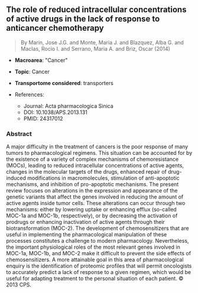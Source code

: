 ## The role of reduced intracellular concentrations of active drugs in the lack of response to anticancer chemotherapy

> By Marin, Jose J.G. and Monte, Maria J. and Blazquez, Alba G. and MacIas, Rocio I. and Serrano, Maria A. and Briz, Oscar (2014)

- **Macroarea**: "Cancer"
- **Topic**: Cancer
- **Transportome considered**: transporters

- References:
  - Journal: Acta pharmacologica Sinica
  - DOI: 10.1038/APS.2013.131
  - PMID: 24317012

### Abstract

A major difficulty in the treatment of cancers is the poor response of many tumors to pharmacological regimens. This situation can be accounted for by the existence of a variety of complex mechanisms of chemoresistance (MOCs), leading to reduced intracellular concentrations of active agents, changes in the molecular targets of the drugs, enhanced repair of drug-induced modifications in macromolecules, stimulation of anti-apoptotic mechanisms, and inhibition of pro-apoptotic mechanisms. The present review focuses on alterations in the expression and appearance of the genetic variants that affect the genes involved in reducing the amount of active agents inside tumor cells. These alterations can occur through two mechanisms: either by lowering uptake or enhancing efflux (so-called MOC-1a and MOC-1b, respectively), or by decreasing the activation of prodrugs or enhancing inactivation of active agents through their biotransformation (MOC-2). The development of chemosensitizers that are useful in implementing the pharmacological manipulation of these processes constitutes a challenge to modern pharmacology. Nevertheless, the important physiological roles of the most relevant genes involved in MOC-1a, MOC-1b, and MOC-2 make it difficult to prevent the side effects of chemosensitizers. A more attainable goal in this area of pharmacological enquiry is the identification of proteomic profiles that will permit oncologists to accurately predict a lack of response to a given regimen, which would be useful for adapting treatment to the personal situation of each patient. © 2013 CPS.
